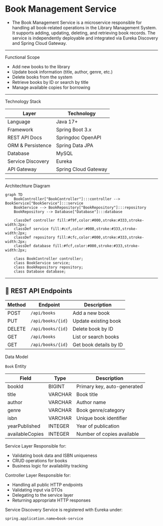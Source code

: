 # Book Management Service

- The Book Management Service is a microservice responsible for handling all book-related operations in the Library Management System. It supports adding, updating, deleting, and retrieving book records. The service is independently deployable and integrated via Eureka Discovery and Spring Cloud Gateway.

---

 Functional Scope
- Add new books to the library
- Update book information (title, author, genre, etc.)
- Delete books from the system
- Retrieve books by ID or search by title
- Manage available copies for borrowing

---

 Technology Stack

| Layer              | Technology             |
|--------------------|------------------------|
| Language           | Java 17+               |
| Framework          | Spring Boot 3.x        |
| REST API Docs      | Springdoc OpenAPI      |
| ORM & Persistence  | Spring Data JPA        |
| Database           | MySQL                  |
| Service Discovery  | Eureka                 |
| API Gateway        | Spring Cloud Gateway   |

---
Architechture Diagram
```mermaid
graph TD
    BookController["BookController"]:::controller --> BookService["BookService"]:::service
    BookService --> BookRepository["BookRepository"]:::repository
    BookRepository --> Database["Database"]:::database

    classDef controller fill:#f9f,color:#000,stroke:#333,stroke-width:2px;
    classDef service fill:#ccf,color:#000,stroke:#333,stroke-width:2px;
    classDef repository fill:#cfc,color:#000,stroke:#333,stroke-width:2px;
    classDef database fill:#fcf,color:#000,stroke:#333,stroke-width:2px;

    class BookController controller;
    class BookService service;
    class BookRepository repository;
    class Database database;
```
---

## 🔗 REST API Endpoints

| Method | Endpoint           | Description                |
|--------|--------------------|----------------------------|
| POST   | `/api/books`       | Add a new book             |
| PUT    | `/api/books/{id}`  | Update existing book       |
| DELETE | `/api/books/{id}`  | Delete book by ID          |
| GET    | `/api/books`       | List or search books       |
| GET    | `/api/books/{id}`  | Get book details by ID     |



 Data Model

 `Book` Entity

| Field            | Type     | Description                    |
|------------------|----------|--------------------------------|
| bookId           | BIGINT   | Primary key, auto-generated    |
| title            | VARCHAR  | Book title                     |
| author           | VARCHAR  | Author name                    |
| genre            | VARCHAR  | Book genre/category            |
| isbn             | VARCHAR  | Unique book identifier         |
| yearPublished    | INTEGER  | Year of publication            |
| availableCopies  | INTEGER  | Number of copies available     |


Service Layer
Responsible for:
- Validating book data and ISBN uniqueness
- CRUD operations for books
- Business logic for availability tracking


Controller Layer
Responsible for:
- Handling all public HTTP endpoints
- Validating input via DTOs
- Delegating to the service layer
- Returning appropriate HTTP responses


Service Discovery
Service is registered with Eureka under:

```properties
spring.application.name=book-service
